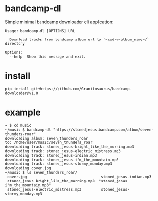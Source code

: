 # bandcamp-dl

Simple minimal bandcamp downloader cli application:

```
Usage: bandcamp-dl [OPTIONS] URL

  Download tracks from bandcamp album url to `<cwd>/<album_name>/` directory

Options:
  --help  Show this message and exit.
```

# install

    pip install git+https://github.com/Granitosaurus/bandcamp-downloader@v1.0

# example

```
~ $ cd music
~/music $ bandcamp-dl "https://stonedjesus.bandcamp.com/album/seven-thunders-roar"
downloading album: seven_thunders_roar
to: /home/user/music/seven_thunders_roar
downloading track: stoned_jesus-bright_like_the_morning.mp3
downloading track: stoned_jesus-electric_mistress.mp3
downloading track: stoned_jesus-indian.mp3
downloading track: stoned_jesus-i'm_the_mountain.mp3
downloading track: stoned_jesus-stormy_monday.mp3
downloading cover.jpg
~/music $ ls seven_thunders_roar/
 cover.jpg                                  stoned_jesus-indian.mp3
 stoned_jesus-bright_like_the_morning.mp3  "stoned_jesus-i'm_the_mountain.mp3"
 stoned_jesus-electric_mistress.mp3         stoned_jesus-stormy_monday.mp3
```
